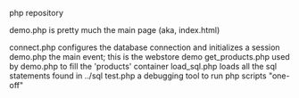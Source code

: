 php repository

demo.php is pretty much the main page (aka, index.html)


connect.php            configures the database connection and initializes a session
demo.php               the main event; this is the webstore demo
get_products.php       used by demo.php to fill the 'products' container
load_sql.php           loads all the sql statements found in ../sql
test.php               a debugging tool to run php scripts "one-off"
